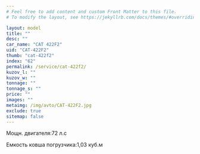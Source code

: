 ```yaml
---
# Feel free to add content and custom Front Matter to this file.
# To modify the layout, see https://jekyllrb.com/docs/themes/#overriding-theme-defaults

layout: model
title: ""
desc: ""
car_name: "CAT 422F2"
uid: "CAT-422F2"
thumb: "cat-422f2"
index: "62"
permalink: /service/cat-422f2/
kuzov_l: ""
kuzov_w: ""
tonnage: ""
tonnage_s: ""
price: ""
images: ""
metaimg: /img/avto/CAT-422F2.jpg
exclude: true
sitemap: false
---
```


<span>Мощн. двигателя:</span><span>72 л.с</span>

<span>Емкость ковша погрузчика:</span><span>1,03 куб.м</span>
